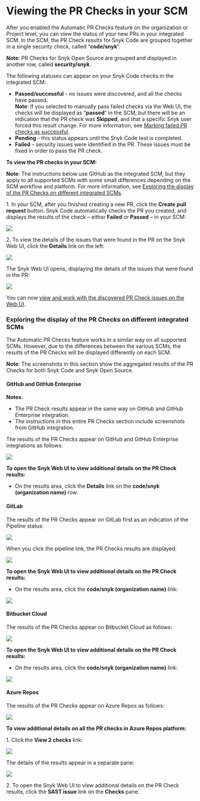 # Viewing the PR Checks in your SCM

After you enabled the Automatic PR Checks feature on the organization or Project level, you can view the status of your new PRs in your integrated SCM. In the SCM, the PR Check results for Snyk Code are grouped together in a single security check, called “**code/snyk**”.

**Note**: PR Checks for Snyk Open Source are grouped and displayed in another row, called **security/snyk**.

The following statuses can appear on your Snyk Code checks in the integrated SCM:

* **Passed/successful** - no issues were discovered, and all the checks have passed.\
  **Note**: If you selected to manually pass failed checks via the Web UI, the checks will be displayed as “**passed**” in the SCM, but there will be an indication that the PR check was **Skipped**, and that a specific Snyk user forced this result change. For more information, see [Marking failed PR checks as successful](viewing-and-working-with-the-pr-check-results-on-the-snyk-web-ui.md#\_ref105582006).
* **Pending** - this status appears until the Snyk Code test is completed.
* **Failed** – security issues were identified in the PR. These issues must be fixed in order to pass the PR check.

**To view the PR checks in your SCM:**

**Note**: The instructions below use GitHub as the integrated SCM, but they apply to all supported SCMs with some small differences depending on the SCM workflow and platform. For more information, see [Exploring the display of the PR Checks on different integrated SCMs](viewing-the-pr-checks-in-your-scm.md#\_ref105582759).

1\. In your SCM, after you finished creating a new PR, click the **Create** **pull request** button. Snyk Code automatically checks the PR you created, and displays the results of the check – either **Failed** or **Passed** – in your SCM:

![](<../../../.gitbook/assets/Snyk Code - PR Checks - GitHub - Checks Failed.png>)

2\. To view the details of the issues that were found in the PR on the Snyk Web UI, click the **Details** link on the left:

![](<../../../.gitbook/assets/Snyk Code - PR Checks - GitHub - Checks Failed - Details link.png>)

The Snyk Web UI opens, displaying the details of the issues that were found in the PR:

![](<../../../.gitbook/assets/image (242).png>)

You can now [view and work with the discovered PR Check issues on the Web UI](viewing-and-working-with-the-pr-check-results-on-the-snyk-web-ui.md).

### Exploring the display of the PR Checks on different integrated SCMs <a href="#_ref105582759" id="_ref105582759"></a>

The Automatic PR Checks feature works in a similar way on all supported SCMs. However, due to the differences between the various SCMs, the results of the PR Checks will be displayed differently on each SCM.

**Note**: The screenshots in this section show the aggregated results of the PR Checks for both Snyk Code and Snyk Open Source.

#### **GitHub and GitHub Enterprise**

**Notes**:

* The PR Check results appear in the same way on GitHub and GitHub Enterprise integration.
* The instructions in this entire PR Checks section include screenshots from GitHub integration.

The results of the PR Checks appear on GitHub and GitHub Enterprise integrations as follows:

![](<../../../.gitbook/assets/Snyk Code - PR Checks - GitHub - Results .png>)

**To open the Snyk Web UI to view additional details on the PR Check results:**

* On the results area, click the **Details** link on the **code/snyk** **(organization name)** row.

#### **GitLab**

The results of the PR Checks appear on GitLab first as an indication of the Pipeline status:

![](<../../../.gitbook/assets/Snyk Code - PR Checks - GitLab - Pipeline.png>)

When you click the pipeline link, the PR Checks results are displayed:

![](<../../../.gitbook/assets/Snyk Code - PR Checks - GitLab (1).png>)

**To open the Snyk Web UI to view additional details on the PR Check results:**

* On the results area, click the **code/snyk** **(organization name)** link:

![](<../../../.gitbook/assets/Snyk Code - PR Checks - GitLab - Link to Results.png>)

#### **Bitbucket Cloud**

The results of the PR Checks appear on Bitbucket Cloud as follows:

![](<../../../.gitbook/assets/Snyk Code - PR Checks - Bitbucket Cloud.png>)

**To open the Snyk Web UI to view additional details on the PR Check results:**

* On the results area, click the **code/snyk** **(organization name)** link:

![](<../../../.gitbook/assets/Snyk Code - PR Checks - Bitbucket Cloud - Results link.png>)

#### **Azure Repos**

The results of the PR Checks appear on Azure Repos as follows:

![](<../../../.gitbook/assets/Snyk Code - PR Checks - Azure Repos.png>)

**To view additional details on all the PR checks in Azure Repos platform:**

1\. Click the **View 2 checks** link:

![](<../../../.gitbook/assets/Snyk Code - PR Checks - Azure Repos - View Checks link.png>)

The details of the results appear in a separate pane:

![](<../../../.gitbook/assets/Snyk Code - PR Checks - Azure Repos - View Checks link - Pane.png>)

2\. To open the Snyk Web UI to view additional details on the PR Check results, click the **SAST issue** link on the **Checks** pane.
